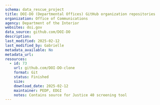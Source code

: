 ```yaml
---
schema: data_rescue_project 
title: DOI-DO (Departmental Offices) GitHub organization repositories
organization: Office of Communications
agency: Department of the Interior
websites: doi.gov
data_source: github.com/DOI-DO
description: 
last_modified: 2025-02-12
last_modified_by: Gabrielle
metadata_available: No
metadata_url: 
resources:
  - id: 73
    url: github.com/DOI-DO-clone
    format: Git
    status: Finished
    size: 
    download_date: 2025-02-12
    maintainer: PEDP, EDGI
    notes: Contains source for Justice 40 screening tool
---
```

